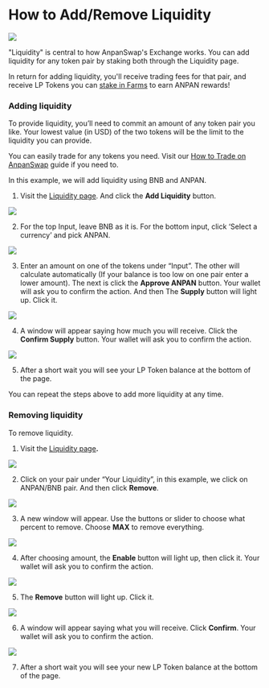 # How to Add/Remove Liquidity

![](img-addremove-2021-09-11-00-20-17.png)

"Liquidity" is central to how AnpanSwap's Exchange works. You can add liquidity for any token pair by staking both through the Liquidity page.

In return for adding liquidity, you'll receive trading fees for that pair, and receive LP Tokens you can [stake in Farms](https://docs.anpanswap.finance/#/products/yield-farming/farming) to earn ANPAN rewards!

### **Adding liquidity**

To provide liquidity, you’ll need to commit an amount of any token pair you like. Your lowest value \(in USD\) of the two tokens will be the limit to the liquidity you can provide.

You can easily trade for any tokens you need. Visit our [How to Trade on AnpanSwap](https://docs.anpanswap.finance/#/products/anpanswap-exchange/trade-guide) guide if you need to.

In this example, we will add liquidity using BNB and ANPAN.

1. Visit the [Liquidity page](https://exchange.anpanswap.finance/#/pool). And click the **Add Liquidity** button.

![](img-addremove1-2021-09-11-00-27-49.png)

2. For the top Input, leave BNB as it is. For the bottom input, click ‘Select a currency’ and pick ANPAN.

![](img-addremove2-2021-09-11-00-33-41.png)

3. Enter an amount on one of the tokens under “Input”. The other will calculate automatically (If your balance is too low on one pair enter a lower amount). The next is click the **Approve ANPAN** button. Your wallet will ask you to confirm the action. And then The **Supply** button will light up. Click it.

![](img-addremove3-2021-09-11-00-36-03.png)

4. A window will appear saying how much you will receive. Click the **Confirm Supply** button. Your wallet will ask you to confirm the action.

![](img-addremove4-2021-09-11-00-45-04.png)

5. After a short wait you will see your LP Token balance at the bottom of the page.

You can repeat the steps above to add more liquidity at any time.

### **Removing liquidity**

To remove liquidity.

1. Visit the [Liquidity page](https://exchange.anpanswap.finance/#/pool)**.**

![](img-addremove5-2021-09-11-00-48-24.png)

2. Click on your pair under “Your Liquidity”, in this example, we click on ANPAN/BNB pair. And then click **Remove**.

![](img-addremove6-2021-09-11-00-49-58.png)

3. A new window will appear. Use the buttons or slider to choose what percent to remove. Choose **MAX** to remove everything.

![](img-addremove10-2021-09-11-01-32-10.png)

4. After choosing amount, the **Enable** button will light up, then click it. Your wallet will ask you to confirm the action.

![](img-addremove7-2021-09-11-00-54-32.png)

5. The **Remove** button will light up. Click it.

![](img-addremove8-2021-09-11-00-56-11.png)

6. A window will appear saying what you will receive. Click **Confirm**. Your wallet will ask you to confirm the action.

![](img-addremove9-2021-09-11-01-00-31.png)

7. After a short wait you will see your new LP Token balance at the bottom of the page.  